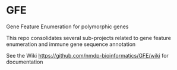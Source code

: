 # GFE
Gene Feature Enumeration for polymorphic genes 

This repo consolidates several sub-projects related to gene feature enumeration and immune gene sequence annotation

See the Wiki https://github.com/nmdp-bioinformatics/GFE/wiki for documentation
